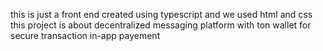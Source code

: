 this is just a front end created using typescript and we used html and css 
this project is about decentralized messaging platform with ton wallet for secure transaction in-app payement
